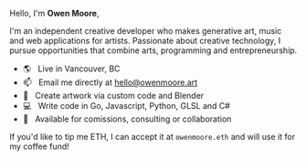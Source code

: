 Hello, I'm **Owen Moore**,

I'm an independent creative developer who makes generative art, music and web applications for artists. Passionate about creative technology, I pursue opportunities that combine arts, programming and entrepreneurship.

- 🌎 &nbsp; Live in Vancouver, BC
- 📫 &nbsp; Email me directly at hello@owenmoore.art
- 🎨 &nbsp; Create artwork via custom code and Blender
- 💻 &nbsp; Write code in Go, Javascript, Python, GLSL and C#
- 📅 &nbsp; Available for comissions, consulting or collaboration

If you'd like to tip me ETH, I can accept it at `owenmoore.eth` and will use it for my coffee fund!
